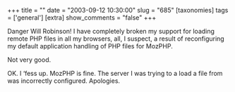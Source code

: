 +++
title = ""
date = "2003-09-12 10:30:00"
slug = "685"
[taxonomies]
tags = ['general']
[extra]
show_comments = "false"
+++

<del></del>

Danger Will Robinson! I have completely broken my support for loading remote PHP files in all my browsers, all, I suspect, a result of reconfiguring my default application handling of PHP files for MozPHP.

Not very good.

  
<ins datetime="2003-09-12T12:23:06Z"></ins>

OK. I ‘fess up. MozPHP is fine. The server I was trying to a load a file from was incorrectly configured. Apologies.
